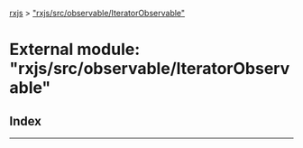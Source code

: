 [rxjs](../README.md) > ["rxjs/src/observable/IteratorObservable"](../modules/_rxjs_src_observable_iteratorobservable_.md)

# External module: "rxjs/src/observable/IteratorObservable"

## Index

---

